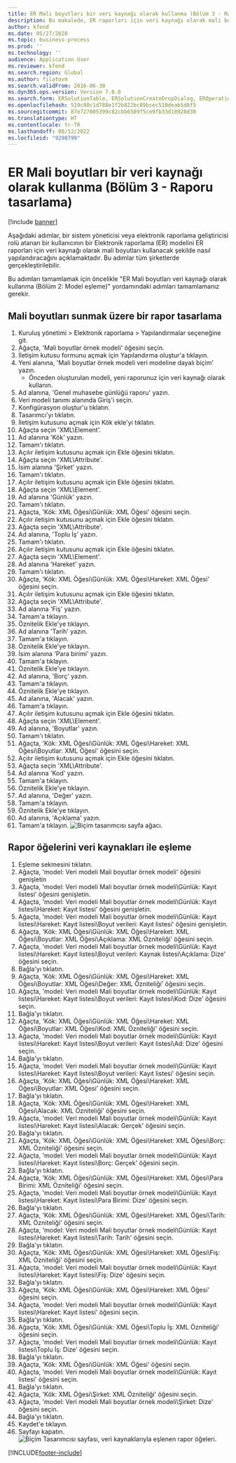 ```yaml
---
title: ER Mali boyutları bir veri kaynağı olarak kullanma (Bölüm 3 - Raporu tasarlama)
description: Bu makalede, ER raporları için veri kaynağı olarak mali boyutları kullanmak üzere Elektronik raporlama (ER) modelinin nasıl yapılandırılacağı açıklanmaktadır. (3. Bölüm)
author: kfend
ms.date: 05/27/2020
ms.topic: business-process
ms.prod: ''
ms.technology: ''
audience: Application User
ms.reviewer: kfend
ms.search.region: Global
ms.author: filatovm
ms.search.validFrom: 2016-06-30
ms.dyn365.ops.version: Version 7.0.0
ms.search.form: ERSolutionTable, ERSolutionCreateDropDialog, EROperationDesigner, ERComponentTypeDropDialog
ms.openlocfilehash: 519c80c1d788e1f2b822bc89bcec510deab5d8f5
ms.sourcegitcommit: 87e727005399c82cbb6509f5ce9fb33d18928d30
ms.translationtype: HT
ms.contentlocale: tr-TR
ms.lasthandoff: 08/12/2022
ms.locfileid: "9290799"
---
```

# <a name="er-use-financial-dimensions-as-a-data-source-part-3---design-the-report"></a>ER Mali boyutları bir veri kaynağı olarak kullanma (Bölüm 3 - Raporu tasarlama)

[!include [banner](../../includes/banner.md)]

Aşağıdaki adımlar, bir sistem yöneticisi veya elektronik raporlama geliştiricisi rolü atanan bir kullanıcının bir Elektronik raporlama (ER) modelini ER raporları için veri kaynağı olarak mali boyutları kullanacak şekilde nasıl yapılandıracağını açıklamaktadır. Bu adımlar tüm şirketlerde gerçekleştirilebilir.

Bu adımları tamamlamak için öncelikle "ER Mali boyutları veri kaynağı olarak kullanma (Bölüm 2: Model eşleme)" yordamındaki adımları tamamlamanız gerekir.


## <a name="design-a-report-to-present-financial-dimensions"></a>Mali boyutları sunmak üzere bir rapor tasarlama
1. Kuruluş yönetimi > Elektronik raporlama > Yapılandırmalar seçeneğine git.
2. Ağaçta, 'Mali boyutlar örnek modeli' öğesini seçin.
3. İletişim kutusu formunu açmak için Yapılandırma oluştur'a tıklayın.
4. Yeni alanına, 'Mali boyutlar örnek modeli veri modeline dayalı biçim' yazın.
    * Önceden oluşturulan modeli, yeni raporunuz için veri kaynağı olarak kullanın.  
5. Ad alanına, 'Genel muhasebe günlüğü raporu' yazın.
6. Veri modeli tanımı alanında Giriş'i seçin.
7. Konfigürasyon oluştur'u tıklatın.
8. Tasarımcı'yı tıklatın.
9. İletişim kutusunu açmak için Kök ekle'yi tıklatın.
10. Ağaçta seçin 'XML\Element'.
11. Ad alanına 'Kök' yazın.
12. Tamam'ı tıklatın.
13. Açılır iletişim kutusunu açmak için Ekle öğesini tıklatın.
14. Ağaçta seçin 'XML\Attribute'.
15. İsim alanına 'Şirket' yazın.
16. Tamam'ı tıklatın.
17. Açılır iletişim kutusunu açmak için Ekle öğesini tıklatın.
18. Ağaçta seçin 'XML\Element'.
19. Ad alanına 'Günlük' yazın.
20. Tamam'ı tıklatın.
21. Ağaçta, 'Kök: XML Öğesi\Günlük: XML Öğesi' öğesini seçin.
22. Açılır iletişim kutusunu açmak için Ekle öğesini tıklatın.
23. Ağaçta seçin 'XML\Attribute'.
24. Ad alanına, 'Toplu İş' yazın.
25. Tamam'ı tıklatın.
26. Açılır iletişim kutusunu açmak için Ekle öğesini tıklatın.
27. Ağaçta seçin 'XML\Element'.
28. Ad alanına 'Hareket' yazın.
29. Tamam'ı tıklatın.
30. Ağaçta, 'Kök: XML Öğesi\Günlük: XML Öğesi\Hareket: XML Öğesi' öğesini seçin.
31. Açılır iletişim kutusunu açmak için Ekle öğesini tıklatın.
32. Ağaçta seçin 'XML\Attribute'.
33. Ad alanına 'Fiş' yazın.
34. Tamam'a tıklayın.
35. Öznitelik Ekle'ye tıklayın.
36. Ad alanına 'Tarih' yazın.
37. Tamam'a tıklayın.
38. Öznitelik Ekle'ye tıklayın.
39. İsim alanına 'Para birimi' yazın.
40. Tamam'a tıklayın.
41. Öznitelik Ekle'ye tıklayın.
42. Ad alanına, 'Borç' yazın.
43. Tamam'a tıklayın.
44. Öznitelik Ekle'ye tıklayın.
45. Ad alanına, 'Alacak' yazın.
46. Tamam'a tıklayın.
47. Açılır iletişim kutusunu açmak için Ekle öğesini tıklatın.
48. Ağaçta seçin 'XML\Element'.
49. Ad alanına, 'Boyutlar' yazın.
50. Tamam'ı tıklatın.
51. Ağaçta, 'Kök: XML Öğesi\Günlük: XML Öğesi\Hareket: XML Öğesi\Boyutlar: XML Öğesi' öğesini seçin.
52. Açılır iletişim kutusunu açmak için Ekle öğesini tıklatın.
53. Ağaçta seçin 'XML\Attribute'.
54. Ad alanına 'Kod' yazın.
55. Tamam'a tıklayın.
56. Öznitelik Ekle'ye tıklayın.
57. Ad alanına, 'Değer' yazın.
58. Tamam'a tıklayın.
59. Öznitelik Ekle'ye tıklayın.
60. Ad alanına, 'Açıklama' yazın.
61. Tamam'a tıklayın.
![Biçim tasarımcısı sayfa ağacı.](../media/er-financial-dimensions-guides-format1.png)

## <a name="map-report-elements-to-data-sources"></a>Rapor öğelerini veri kaynakları ile eşleme
1. Eşleme sekmesini tıklatın.
2. Ağaçta, 'model: Veri modeli Mali boyutlar örnek modeli' öğesini genişletin
3. Ağaçta, 'model: Veri modeli Mali boyutlar örnek modeli\Günlük: Kayıt listesi' öğesini genişletin.
4. Ağaçta, 'model: Veri modeli Mali boyutlar örnek modeli\Günlük: Kayıt listesi\Hareket: Kayıt listesi' öğesini genişletin.
5. Ağaçta, 'model: Veri modeli Mali boyutlar örnek modeli\Günlük: Kayıt listesi\Hareket: Kayıt listesi\Boyut verileri: Kayıt listesi' öğesini genişletin.
6. Ağaçta, 'Kök: XML Öğesi\Günlük: XML Öğesi\Hareket: XML Öğesi\Boyutlar: XML Öğesi\Açıklama: XML Özniteliği' öğesini seçin.
7. Ağaçta, 'model: Veri modeli Mali boyutlar örnek modeli\Günlük: Kayıt listesi\Hareket: Kayıt listesi\Boyut verileri: Kaynak listesi\Açıklama: Dize' öğesini seçin.
8. Bağla'yı tıklatın.
9. Ağaçta, 'Kök: XML Öğesi\Günlük: XML Öğesi\Hareket: XML Öğesi\Boyutlar: XML Öğesi\Değer: XML Özniteliği' öğesini seçin.
10. Ağaçta, 'model: Veri modeli Mali boyutlar örnek modeli\Günlük: Kayıt listesi\Hareket: Kayıt listesi\Boyut verileri: Kayıt listesi\Kod: Dize' öğesini seçin.
11. Bağla'yı tıklatın.
12. Ağaçta, 'Kök: XML Öğesi\Günlük: XML Öğesi\Hareket: XML Öğesi\Boyutlar: XML Öğesi\Kod: XML Özniteliği' öğesini seçin.
13. Ağaçta, 'model: Veri modeli Mali boyutlar örnek modeli\Günlük: Kayıt listesi\Hareket: Kayıt listesi\Boyut verileri: Kayıt listesi\Ad: Dize' öğesini seçin.
14. Bağla'yı tıklatın.
15. Ağaçta, 'model: Veri modeli Mali boyutlar örnek modeli\Günlük: Kayıt listesi\Hareket: Kayıt listesi\Boyut verileri: Kayıt listesi' öğesini seçin.
16. Ağaçta, 'Kök: XML Öğesi\Günlük: XML Öğesi\Hareket: XML Öğesi\Boyutlar: XML Öğesi' öğesini seçin.
17. Bağla'yı tıklatın.
18. Ağaçta, 'Kök: XML Öğesi\Günlük: XML Öğesi\Hareket: XML Öğesi\Alacak: XML Özniteliği' öğesini seçin.
19. Ağaçta, 'model: Veri modeli Mali boyutlar örnek modeli\Günlük: Kayıt listesi\Hareket: Kayıt listesi\Alacak: Gerçek' öğesini seçin.
20. Bağla'yı tıklatın.
21. Ağaçta, 'Kök: XML Öğesi\Günlük: XML Öğesi\Hareket: XML Öğesi\Borç: XML Özniteliği' öğesini seçin.
22. Ağaçta, 'model: Veri modeli Mali boyutlar örnek modeli\Günlük: Kayıt listesi\Hareket: Kayıt listesi\Borç: Gerçek' öğesini seçin.
23. Bağla'yı tıklatın.
24. Ağaçta, 'Kök: XML Öğesi\Günlük: XML Öğesi\Hareket: XML Öğesi\Para Birimi: XML Özniteliği' öğesini seçin.
25. Ağaçta, 'model: Veri modeli Mali boyutlar örnek modeli\Günlük: Kayıt listesi\Hareket: Kayıt listesi\Para Birimi: Dize' öğesini seçin.
26. Bağla'yı tıklatın.
27. Ağaçta, 'Kök: XML Öğesi\Günlük: XML Öğesi\Hareket: XML Öğesi\Tarih: XML Özniteliği' öğesini seçin.
28. Ağaçta, 'model: Veri modeli Mali boyutlar örnek modeli\Günlük: Kayıt listesi\Hareket: Kayıt listesi\Tarih: Tarih' öğesini seçin.
29. Bağla'yı tıklatın.
30. Ağaçta, 'Kök: XML Öğesi\Günlük: XML Öğesi\Hareket: XML Öğesi\Fiş: XML Özniteliği' öğesini seçin.
31. Ağaçta, 'model: Veri modeli Mali boyutlar örnek modeli\Günlük: Kayıt listesi\Hareket: Kayıt listesi\Fiş: Dize' öğesini seçin.
32. Bağla'yı tıklatın.
33. Ağaçta, 'Kök: XML Öğesi\Günlük: XML Öğesi\Hareket: XML Öğesi' öğesini seçin.
34. Ağaçta, 'model: Veri modeli Mali boyutlar örnek modeli\Günlük: Kayıt listesi\Hareket: Kayıt listesi' öğesini seçin.
35. Bağla'yı tıklatın.
36. Ağaçta, 'Kök: XML Öğesi\Günlük: XML Öğesi\Toplu İş: XML Özniteliği' öğesini seçin.
37. Ağaçta, 'model: Veri modeli Mali boyutlar örnek modeli\Günlük: Kayıt listesi\Toplu İş: Dize' öğesini seçin.
38. Bağla'yı tıklatın.
39. Ağaçta, 'Kök: XML Öğesi\Günlük: XML Öğesi' öğesini seçin.
40. Ağaçta, 'model: Veri modeli Mali boyutlar örnek modeli\Günlük: Kayıt listesi' öğesini seçin.
41. Bağla'yı tıklatın.
42. Ağaçta, 'Kök: XML Öğesi\Şirket: XML Özniteliği' öğesini seçin.
43. Ağaçta, 'model: Veri modeli Mali boyutlar örnek modeli\Şirket: Dize' öğesini seçin.
44. Bağla'yı tıklatın.
45. Kaydet'e tıklayın.
46. Sayfayı kapatın.
![Biçim Tasarımcısı sayfası, veri kaynaklarıyla eşlenen rapor öğeleri.](../media/er-financial-dimensions-guides-format2.png)



[!INCLUDE[footer-include](../../../../includes/footer-banner.md)]
